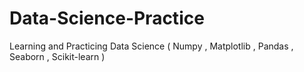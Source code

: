 # Data-Science-Practice
Learning and Practicing Data Science ( Numpy , Matplotlib , Pandas , Seaborn , Scikit-learn ) 
